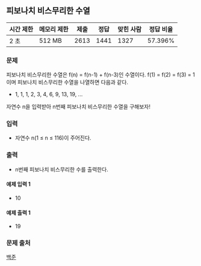 ## 피보나치 비스무리한 수열
 
|시간 제한|	메모리 제한|	제출|	정답|	맞힌 사람|	정답 비율|
|---|---|---|---|---|---|
|2 초|	512 MB|	2613|	1441|	1327|	57.396%|

### 문제
피보나치 비스무리한 수열은 f(n) = f(n-1) + f(n-3)인 수열이다. f(1) = f(2) = f(3) = 1이며 피보나치 비스무리한 수열을 나열하면 다음과 같다.

- 1, 1, 1, 2, 3, 4, 6, 9, 13, 19, ...

자연수 n을 입력받아 n번째 피보나치 비스무리한 수열을 구해보자!

### 입력
- 자연수 n(1 ≤ n ≤ 116)이 주어진다.

### 출력
- n번째 피보나치 비스무리한 수를 출력한다.

#### 예제 입력 1 
- 10
#### 예제 출력 1 
- 19

### 문제 출처
[백준](https://www.acmicpc.net/problem/14495)